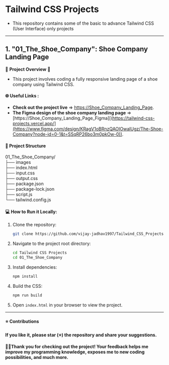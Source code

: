 # Tailwind CSS Projects
- This repository contains some of the basic to advance Tailwind CSS (User Interface) only projects
---

## 1.  **"01_The_Shoe_Company": Shoe Company Landing Page**
🚀 **Project Overview** 🚀

- This project involves coding a fully responsive landing page of a shoe company using Tailwind CSS.

#### **🌐 Useful Links :**
- **Check out the project live** => [https://Shoe_Company_Landing_Page](https://tailwind-css-projects.vercel.app/).
- **The Figma design of the shoe company landing page** => [https://Shoe_Company_Landing_Page_Figma][(https://tailwind-css-projects.vercel.app/](https://www.figma.com/design/KRagV1oBRnzQAOIOwalUgz/The-Shoe-Company?node-id=0-1&t=SSqRP26bo3m0pkOw-0)).

#### **📂 Project Structure**
01_The_Shoe_Company/  
├── images  
├── index.html  
├── input.css   
├── output.css  
├── package.json  
├── package-lock.json   
├── script.js  
└── tailwind.config.js



#### **💻 How to Run it Locally:**
1. Clone the repository:
    ```sh
    git clone https://github.com/vijay-jadhav1997/Tailwind_CSS_Projects
    ```
2. Navigate to the project root directory:
    ```sh
    cd Tailwind CSS Projects
    cd 01_The_Shoe_Company
    ```
3. Install dependencies:
    ```sh
    npm install
    ```
4. Build the CSS:
    ```sh
    npm run build
    ```
5. Open `index.html` in your browser to view the project.

---
#### ⭐ Contributions
**If you like it, please star (⭐) the repository and share your suggestions.**


**🙏🏻Thank you for checking out the project! Your feedback helps me improve my programming knowledge, exposes me to new coding possibilities, and much more.**

